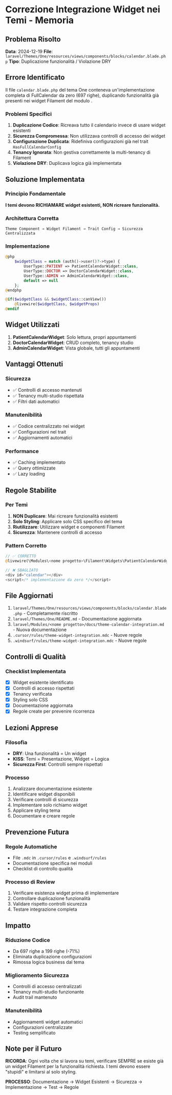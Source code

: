 # Correzione Integrazione Widget nei Temi - Memoria

## Problema Risolto

**Data**: 2024-12-19
**File**: `laravel/Themes/One/resources/views/components/blocks/calendar.blade.php`
**Tipo**: Duplicazione funzionalità / Violazione DRY

## Errore Identificato

Il file `calendar.blade.php` del tema One conteneva un'implementazione completa di FullCalendar da zero (697 righe), duplicando funzionalità già presenti nei widget Filament del modulo <nome progetto>.

### Problemi Specifici
1. **Duplicazione Codice**: Ricreava tutto il calendario invece di usare widget esistenti
2. **Sicurezza Compromessa**: Non utilizzava controlli di accesso dei widget
3. **Configurazione Duplicata**: Ridefiniva configurazioni già nel trait `HasFullCalendarConfig`
4. **Tenancy Ignorata**: Non gestiva correttamente la multi-tenancy di Filament
5. **Violazione DRY**: Duplicava logica già implementata

## Soluzione Implementata

### Principio Fondamentale
**I temi devono RICHIAMARE widget esistenti, NON ricreare funzionalità.**

### Architettura Corretta
```
Theme Component → Widget Filament → Trait Config → Sicurezza Centralizzata
```

### Implementazione
```php
@php
    $widgetClass = match (auth()->user()?->type) {
        UserType::PATIENT => PatientCalendarWidget::class,
        UserType::DOCTOR => DoctorCalendarWidget::class,
        UserType::ADMIN => AdminCalendarWidget::class,
        default => null
    };
@endphp

@if($widgetClass && $widgetClass::canView())
    @livewire($widgetClass, $widgetProps)
@endif
```

## Widget Utilizzati

1. **PatientCalendarWidget**: Solo lettura, propri appuntamenti
2. **DoctorCalendarWidget**: CRUD completo, tenancy studio
3. **AdminCalendarWidget**: Vista globale, tutti gli appuntamenti

## Vantaggi Ottenuti

### Sicurezza
- ✅ Controlli di accesso mantenuti
- ✅ Tenancy multi-studio rispettata
- ✅ Filtri dati automatici

### Manutenibilità
- ✅ Codice centralizzato nei widget
- ✅ Configurazioni nel trait
- ✅ Aggiornamenti automatici

### Performance
- ✅ Caching implementato
- ✅ Query ottimizzate
- ✅ Lazy loading

## Regole Stabilite

### Per Temi
1. **NON Duplicare**: Mai ricreare funzionalità esistenti
2. **Solo Styling**: Applicare solo CSS specifico del tema
3. **Riutilizzare**: Utilizzare widget e componenti Filament
4. **Sicurezza**: Mantenere controlli di accesso

### Pattern Corretto
```php
// ✅ CORRETTO
@livewire(\Modules\<nome progetto>\Filament\Widgets\PatientCalendarWidget::class)

// ❌ SBAGLIATO
<div id="calendar"></div>
<script>/* implementazione da zero */</script>
```

## File Aggiornati

1. `laravel/Themes/One/resources/views/components/blocks/calendar.blade.php` - Completamente riscritto
2. `laravel/Themes/One/README.md` - Documentazione aggiornata
3. `laravel/Modules/<nome progetto>/docs/theme-calendar-integration.md` - Nuova documentazione
4. `.cursor/rules/theme-widget-integration.mdc` - Nuove regole
5. `.windsurf/rules/theme-widget-integration.mdc` - Nuove regole

## Controlli di Qualità

### Checklist Implementata
- [x] Widget esistente identificato
- [x] Controlli di accesso rispettati
- [x] Tenancy verificata
- [x] Styling solo CSS
- [x] Documentazione aggiornata
- [x] Regole create per prevenire ricorrenza

## Lezioni Apprese

### Filosofia
- **DRY**: Una funzionalità = Un widget
- **KISS**: Temi = Presentazione, Widget = Logica
- **Sicurezza First**: Controlli sempre rispettati

### Processo
1. Analizzare documentazione esistente
2. Identificare widget disponibili
3. Verificare controlli di sicurezza
4. Implementare solo richiamo widget
5. Applicare styling tema
6. Documentare e creare regole

## Prevenzione Futura

### Regole Automatiche
- File `.mdc` in `.cursor/rules` e `.windsurf/rules`
- Documentazione specifica nei moduli
- Checklist di controllo qualità

### Processo di Review
1. Verificare esistenza widget prima di implementare
2. Controllare duplicazione funzionalità
3. Validare rispetto controlli sicurezza
4. Testare integrazione completa

## Impatto

### Riduzione Codice
- Da 697 righe a 199 righe (-71%)
- Eliminata duplicazione configurazioni
- Rimossa logica business dal tema

### Miglioramento Sicurezza
- Controlli di accesso centralizzati
- Tenancy multi-studio funzionante
- Audit trail mantenuto

### Manutenibilità
- Aggiornamenti widget automatici
- Configurazioni centralizzate
- Testing semplificato

## Note per il Futuro

**RICORDA**: Ogni volta che si lavora su temi, verificare SEMPRE se esiste già un widget Filament per la funzionalità richiesta. I temi devono essere "stupidi" e limitarsi al solo styling.

**PROCESSO**: Documentazione → Widget Esistenti → Sicurezza → Implementazione → Test → Regole 
